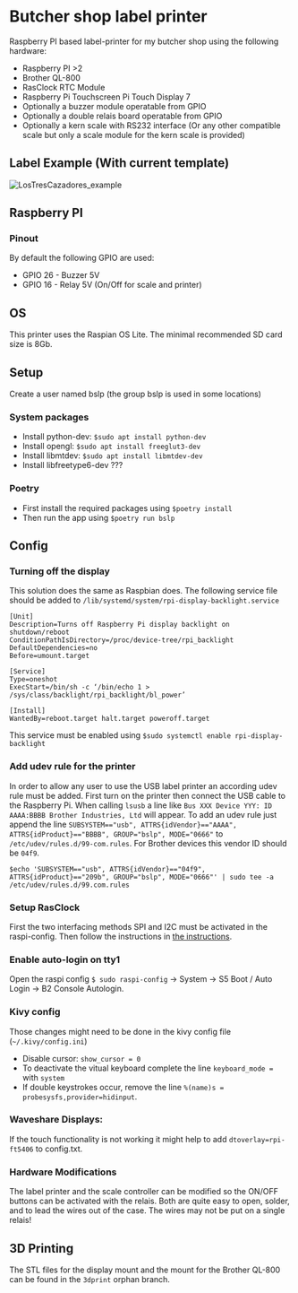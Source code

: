 # Butcher shop label printer
Raspberry PI based label-printer for my butcher shop using the following hardware:
* Raspberry PI >2
* Brother QL-800
* RasClock RTC Module
* Raspberry Pi Touchscreen Pi Touch Display 7
* Optionally a buzzer module operatable from GPIO
* Optionally a double relais board operatable from GPIO
* Optionally a kern scale with RS232 interface (Or any other compatible scale but only a scale module for the kern scale is provided)

## Label Example (With current template)
![LosTresCazadores_example](https://user-images.githubusercontent.com/1346821/128201470-6f1ff850-afa4-4e39-b2d0-9e2977cb308b.png)

## Raspberry PI


### Pinout
By default the following GPIO are used:
* GPIO 26 - Buzzer 5V
* GPIO 16 - Relay 5V (On/Off for scale and printer)


## OS
This printer uses the Raspian OS Lite. The minimal recommended SD card size is 8Gb.

## Setup
Create a user named bslp (the group bslp is used in some locations)

### System packages
* Install python-dev: `$sudo apt install python-dev`
* Install opengl: `$sudo apt install freeglut3-dev`
* Install libmtdev: `$sudo apt install libmtdev-dev`
* Install libfreetype6-dev ???

### Poetry
* First install the required packages using `$poetry install`
* Then run the app using `$poetry run bslp`

## Config


### Turning off the display
This solution does the same as Raspbian does.
The following service file should be added to `/lib/systemd/system/rpi-display-backlight.service`
```service
[Unit]
Description=Turns off Raspberry Pi display backlight on shutdown/reboot
ConditionPathIsDirectory=/proc/device-tree/rpi_backlight
DefaultDependencies=no
Before=umount.target

[Service]
Type=oneshot
ExecStart=/bin/sh -c ‘/bin/echo 1 > /sys/class/backlight/rpi_backlight/bl_power’

[Install]
WantedBy=reboot.target halt.target poweroff.target
```
This service must be enabled using `$sudo systemctl enable rpi-display-backlight`

### Add udev rule for the printer
In order to allow any user to use the USB label printer an according udev rule must be added.
First turn on the printer then connect the USB cable to the Raspberry Pi. When calling `lsusb` a line like `Bus XXX Device YYY: ID AAAA:BBBB Brother Industries, Ltd` will appear. To add an udev rule just append the line `SUBSYSTEM=="usb", ATTRS{idVendor}=="AAAA", ATTRS{idProduct}=="BBBB", GROUP="bslp", MODE="0666"` to `/etc/udev/rules.d/99-com.rules`. For Brother devices this vendor ID should be `04f9`.

`$echo 'SUBSYSTEM=="usb", ATTRS{idVendor}=="04f9", ATTRS{idProduct}=="209b", GROUP="bslp", MODE="0666"' | sudo tee -a /etc/udev/rules.d/99.com.rules`

### Setup RasClock
First the two interfacing methods SPI and I2C must be activated in the raspi-config. Then follow the instructions in [the instructions](https://afterthoughtsoftware.com/products/rasclock).

### Enable auto-login on tty1
Open the raspi config `$ sudo raspi-config` -> System -> S5 Boot / Auto Login -> B2 Console Autologin.

### Kivy config
Those changes might need to be done in the kivy config file (`~/.kivy/config.ini`)
* Disable cursor: `show_cursor = 0`
* To deactivate the vitual keyboard complete the line `keyboard_mode = ` with `system`
* If double keystrokes occur, remove the line `%(name)s = probesysfs,provider=hidinput`.

### Waveshare Displays:
If the touch functionality is not working it might help to add `dtoverlay=rpi-ft5406` to config.txt.

### Hardware Modifications
The label printer and the scale controller can be modified so the ON/OFF buttons can be activated with the relais. 
Both are quite easy to open, solder, and to lead the wires out of the case. The wires may not be put on a single relais!


## 3D Printing
The STL files for the display mount and the mount for the Brother QL-800 can be found in the `3dprint` orphan branch.

